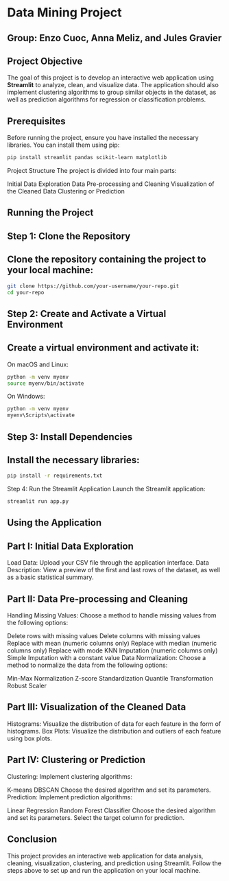 # Data Mining Project

## Group: Enzo Cuoc, Anna Meliz, and Jules Gravier

## Project Objective

The goal of this project is to develop an interactive web application using **Streamlit** to analyze, clean, and visualize data. The application should also implement clustering algorithms to group similar objects in the dataset, as well as prediction algorithms for regression or classification problems.

## Prerequisites

Before running the project, ensure you have installed the necessary libraries. You can install them using pip:

```bash
pip install streamlit pandas scikit-learn matplotlib
```

Project Structure
The project is divided into four main parts:

Initial Data Exploration
Data Pre-processing and Cleaning
Visualization of the Cleaned Data
Clustering or Prediction


## Running the Project
## Step 1: Clone the Repository
## Clone the repository containing the project to your local machine:

```bash
git clone https://github.com/your-username/your-repo.git
cd your-repo

```

## Step 2: Create and Activate a Virtual Environment
## Create a virtual environment and activate it:

On macOS and Linux:


```bash
python -m venv myenv
source myenv/bin/activate

```

On Windows:
```bash
python -m venv myenv
myenv\Scripts\activate
```

## Step 3: Install Dependencies
## Install the necessary libraries:

```bash
pip install -r requirements.txt
```

Step 4: Run the Streamlit Application
Launch the Streamlit application:

```bash
streamlit run app.py

```

## Using the Application
## Part I: Initial Data Exploration
Load Data: Upload your CSV file through the application interface.
Data Description: View a preview of the first and last rows of the dataset, as well as a basic statistical summary.
## Part II: Data Pre-processing and Cleaning
Handling Missing Values: Choose a method to handle missing values from the following options:

Delete rows with missing values
Delete columns with missing values
Replace with mean (numeric columns only)
Replace with median (numeric columns only)
Replace with mode
KNN Imputation (numeric columns only)
Simple Imputation with a constant value
Data Normalization: Choose a method to normalize the data from the following options:

Min-Max Normalization
Z-score Standardization
Quantile Transformation
Robust Scaler
## Part III: Visualization of the Cleaned Data
Histograms: Visualize the distribution of data for each feature in the form of histograms.
Box Plots: Visualize the distribution and outliers of each feature using box plots.
## Part IV: Clustering or Prediction
Clustering: Implement clustering algorithms:

K-means
DBSCAN
Choose the desired algorithm and set its parameters.
Prediction: Implement prediction algorithms:

Linear Regression
Random Forest Classifier
Choose the desired algorithm and set its parameters.
Select the target column for prediction.
## Conclusion
This project provides an interactive web application for data analysis, cleaning, visualization, clustering, and prediction using Streamlit. Follow the steps above to set up and run the application on your local machine.
